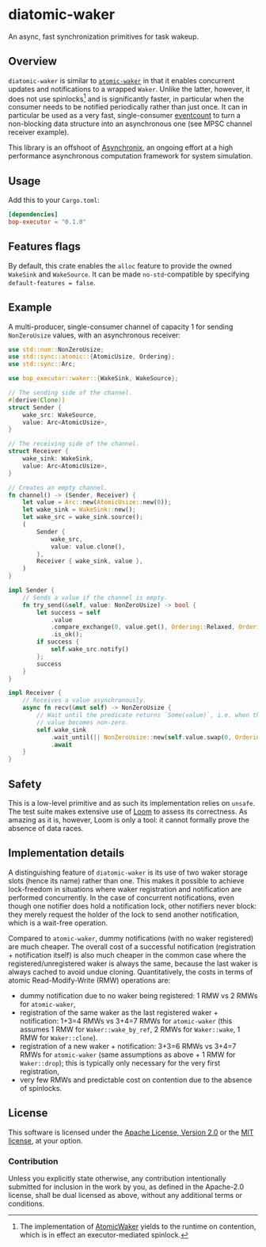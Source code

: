 # diatomic-waker

An async, fast synchronization primitives for task wakeup.

## Overview

`diatomic-waker` is similar to [`atomic-waker`][atomic-waker] in that it enables
concurrent updates and notifications to a wrapped `Waker`. Unlike the latter,
however, it does not use spinlocks[^spinlocks] and is significantly faster, in
particular when the consumer needs to be notified periodically rather than just
once. It can in particular be used as a very fast, single-consumer [eventcount]
to turn a non-blocking data structure into an asynchronous one (see MPSC channel
receiver example).

This library is an offshoot of [Asynchronix][asynchronix], an ongoing effort at
a high performance asynchronous computation framework for system simulation.

[atomic-waker]: https://docs.rs/atomic-waker/latest/atomic_waker/
[eventcount]: https://www.1024cores.net/home/lock-free-algorithms/eventcounts
[asynchronix]: https://github.com/asynchronics/asynchronix
[^spinlocks]: The implementation of [AtomicWaker][atomic-waker] yields to the
    runtime on contention, which is in effect an executor-mediated spinlock.

## Usage

Add this to your `Cargo.toml`:

```toml
[dependencies]
bop-executor = "0.1.0"
```

## Features flags

By default, this crate enables the `alloc` feature to provide the owned
`WakeSink` and `WakeSource`. It can be made `no-std`-compatible by specifying
`default-features = false`.

## Example

A multi-producer, single-consumer channel of capacity 1 for sending
`NonZeroUsize` values, with an asynchronous receiver:

```rust
use std::num::NonZeroUsize;
use std::sync::atomic::{AtomicUsize, Ordering};
use std::sync::Arc;

use bop_executor::waker::{WakeSink, WakeSource};

// The sending side of the channel.
#[derive(Clone)]
struct Sender {
    wake_src: WakeSource,
    value: Arc<AtomicUsize>,
}

// The receiving side of the channel.
struct Receiver {
    wake_sink: WakeSink,
    value: Arc<AtomicUsize>,
}

// Creates an empty channel.
fn channel() -> (Sender, Receiver) {
    let value = Arc::new(AtomicUsize::new(0));
    let wake_sink = WakeSink::new();
    let wake_src = wake_sink.source();
    (
        Sender {
            wake_src,
            value: value.clone(),
        },
        Receiver { wake_sink, value },
    )
}

impl Sender {
    // Sends a value if the channel is empty.
    fn try_send(&self, value: NonZeroUsize) -> bool {
        let success = self
            .value
            .compare_exchange(0, value.get(), Ordering::Relaxed, Ordering::Relaxed)
            .is_ok();
        if success {
            self.wake_src.notify()
        };
        success
    }
}

impl Receiver {
    // Receives a value asynchronously.
    async fn recv(&mut self) -> NonZeroUsize {
        // Wait until the predicate returns `Some(value)`, i.e. when the atomic
        // value becomes non-zero.
        self.wake_sink
            .wait_until(|| NonZeroUsize::new(self.value.swap(0, Ordering::Relaxed)))
            .await
    }
}
```

## Safety

This is a low-level primitive and as such its implementation relies on `unsafe`.
The test suite makes extensive use of [Loom] to assess its correctness. As
amazing as it is, however, Loom is only a tool: it cannot formally prove the
absence of data races.

[Loom]: https://github.com/tokio-rs/loom


## Implementation details

A distinguishing feature of `diatomic-waker` is its use of two waker storage
slots (hence its name) rather than one. This makes it possible to achieve
lock-freedom in situations where waker registration and notification are
performed concurrently. In the case of concurrent notifications, even though one
notifier does hold a notification lock, other notifiers never block: they merely
request the holder of the lock to send another notification, which is a
wait-free operation.

Compared to `atomic-waker`, dummy notifications (with no waker registered) are
much cheaper. The overall cost of a successful notification (registration +
notification itself) is also much cheaper in the common case where the
registered/unregistered waker is always the same, because the last waker is
always cached to avoid undue cloning. Quantitatively, the costs in terms of
atomic Read-Modify-Write (RMW) operations are:

* dummy notification due to no waker being registered: 1 RMW vs 2 RMWs for
  `atomic-waker`,
* registration of the same waker as the last registered waker + notification:
  1+3=4 RMWs vs 3+4=7 RMWs for `atomic-waker` (this assumes 1 RMW for
  `Waker::wake_by_ref`, 2 RMWs for `Waker::wake`, 1 RMW for `Waker::clone`).
* registration of a new waker + notification: 3+3=6 RMWs vs 3+4=7 RMWs for
  `atomic-waker` (same assumptions as above + 1 RMW for `Waker::drop`); this is
  typically only necessary for the very first registration,
* very few RMWs and predictable cost on contention due to the absence of
  spinlocks.


## License

This software is licensed under the [Apache License, Version 2.0](LICENSE-APACHE) or the
[MIT license](LICENSE-MIT), at your option.


### Contribution

Unless you explicitly state otherwise, any contribution intentionally submitted
for inclusion in the work by you, as defined in the Apache-2.0 license, shall be
dual licensed as above, without any additional terms or conditions.
